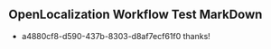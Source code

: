 ## OpenLocalization Workflow Test MarkDown
* a4880cf8-d590-437b-8303-d8af7ecf61f0 thanks!

<!--HONumber=Aug16_HO5-->


